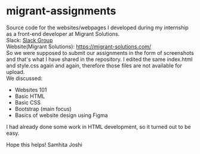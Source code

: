 # migrant-assignments
Source code for the websites/webpages I developed during my internship as a front-end developer at Migrant Solutions. 
<br>
Slack: <a href="http://migrant-group.slack.com">Slack Group</a>
<br>
Website(Migrant Solutions): https://migrant-solutions.com/
<br>
So we were supposed to submit our assignments in the form of screenshots and that's what I have shared in the repository. I edited the same index.html and style.css again and again, therefore those files are not available for upload.
<br>
We discussed:
<ul>
  <li> Websites 101</li>
  <li> Basic HTML</li>
  <li> Basic CSS</li>
  <li> Bootstrap (main focus)</li>
  <li> Basics of website design using Figma</li>
 </ul>
 I had already done some work in HTML development, so it turned out to be easy.

Hope this helps!
Samhita Joshi
